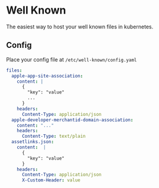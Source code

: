 # Well Known
The easiest way to host your well known files in kubernetes.

## Config
Place your config file at `/etc/well-known/config.yaml`


```yaml
files:
  apple-app-site-association:
    content: |
      {
        "key": "value"
        ...
      }
    headers:
      Content-Type: application/json
  apple-developer-merchantid-domain-association:
    content: "..."
    headers:
      Content-Type: text/plain
  assetlinks.json:
    content:  |
      {
        "key": "value"
      }
    headers:
      Content-Type: application/json
      X-Custom-Header: value
```